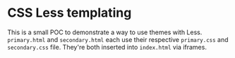 # CSS Less templating

This is a small POC to demonstrate a way to use themes with Less. `primary.html` and `secondary.html` each use their respective `primary.css` and `secondary.css` file. They're both inserted into `index.html` via iframes.
